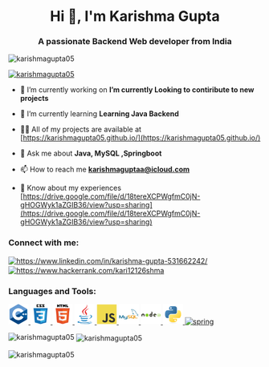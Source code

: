 <h1 align="center">Hi 👋, I'm Karishma Gupta</h1>
<h3 align="center">A passionate Backend Web developer from India</h3>

<p align="left"> <img src="https://komarev.com/ghpvc/?username=karishmagupta05&label=Profile%20views&color=0e75b6&style=flat" alt="karishmagupta05" /> </p>

<p align="left"> <a href="https://github.com/ryo-ma/github-profile-trophy"><img src="https://github-profile-trophy.vercel.app/?username=karishmagupta05" alt="karishmagupta05" /></a> </p>

- 🔭 I’m currently working on **I’m currently Looking to contiribute to new projects**

- 🌱 I’m currently learning **Learning Java Backend**

- 👨‍💻 All of my projects are available at [https://karishmagupta05.github.io/](https://karishmagupta05.github.io/)

- 💬 Ask me about **Java, MySQL ,Springboot**

- 📫 How to reach me **karishmaguptaa@icloud.com**

- 📄 Know about my experiences [https://drive.google.com/file/d/18tereXCPWgfmC0jN-gHOGWyk1aZGIB36/view?usp=sharing](https://drive.google.com/file/d/18tereXCPWgfmC0jN-gHOGWyk1aZGIB36/view?usp=sharing)

<h3 align="left">Connect with me:</h3>
<p align="left">
<a href="https://www.linkedin.com/in/karishma-gupta-531662242/" target="blank"><img align="center" src="https://raw.githubusercontent.com/rahuldkjain/github-profile-readme-generator/master/src/images/icons/Social/linked-in-alt.svg" alt="https://www.linkedin.com/in/karishma-gupta-531662242/" height="30" width="40" /></a>
<a href="https://www.hackerrank.com/https://www.hackerrank.com/kari12126shma" target="blank"><img align="center" src="https://raw.githubusercontent.com/rahuldkjain/github-profile-readme-generator/master/src/images/icons/Social/hackerrank.svg" alt="https://www.hackerrank.com/kari12126shma" height="30" width="40" /></a>
</p>

<h3 align="left">Languages and Tools:</h3>
<p align="left"> <a href="https://www.w3schools.com/cpp/" target="_blank" rel="noreferrer"> <img src="https://raw.githubusercontent.com/devicons/devicon/master/icons/cplusplus/cplusplus-original.svg" alt="cplusplus" width="40" height="40"/> </a> <a href="https://www.w3schools.com/css/" target="_blank" rel="noreferrer"> <img src="https://raw.githubusercontent.com/devicons/devicon/master/icons/css3/css3-original-wordmark.svg" alt="css3" width="40" height="40"/> </a> <a href="https://www.w3.org/html/" target="_blank" rel="noreferrer"> <img src="https://raw.githubusercontent.com/devicons/devicon/master/icons/html5/html5-original-wordmark.svg" alt="html5" width="40" height="40"/> </a> <a href="https://www.java.com" target="_blank" rel="noreferrer"> <img src="https://raw.githubusercontent.com/devicons/devicon/master/icons/java/java-original.svg" alt="java" width="40" height="40"/> </a> <a href="https://developer.mozilla.org/en-US/docs/Web/JavaScript" target="_blank" rel="noreferrer"> <img src="https://raw.githubusercontent.com/devicons/devicon/master/icons/javascript/javascript-original.svg" alt="javascript" width="40" height="40"/> </a> <a href="https://www.mysql.com/" target="_blank" rel="noreferrer"> <img src="https://raw.githubusercontent.com/devicons/devicon/master/icons/mysql/mysql-original-wordmark.svg" alt="mysql" width="40" height="40"/> </a> <a href="https://nodejs.org" target="_blank" rel="noreferrer"> <img src="https://raw.githubusercontent.com/devicons/devicon/master/icons/nodejs/nodejs-original-wordmark.svg" alt="nodejs" width="40" height="40"/> </a> <a href="https://www.python.org" target="_blank" rel="noreferrer"> <img src="https://raw.githubusercontent.com/devicons/devicon/master/icons/python/python-original.svg" alt="python" width="40" height="40"/> </a> <a href="https://spring.io/" target="_blank" rel="noreferrer"> <img src="https://www.vectorlogo.zone/logos/springio/springio-icon.svg" alt="spring" width="40" height="40"/> </a> </p>

<p><img align="left" src="https://github-readme-stats.vercel.app/api/top-langs?username=karishmagupta05&show_icons=true&locale=en&layout=compact" alt="karishmagupta05" /></p>

<p>&nbsp;<img align="center" src="https://github-readme-stats.vercel.app/api?username=karishmagupta05&show_icons=true&locale=en" alt="karishmagupta05" /></p>

<p><img align="center" src="https://github-readme-streak-stats.herokuapp.com/?user=karishmagupta05&" alt="karishmagupta05" /></p>

